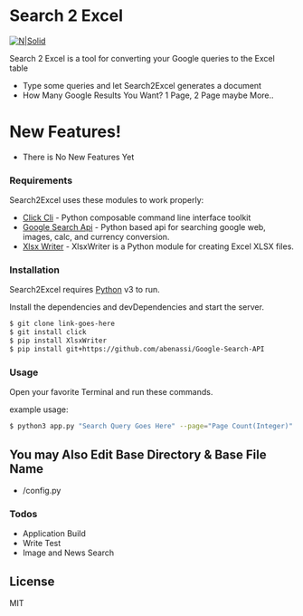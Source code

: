 # Search 2 Excel

[![N|Solid](https://www.python.org/static/img/python-logo.png)](https://www.python.org/)


Search 2 Excel is a tool for converting your Google queries to the Excel table

  - Type some queries and let Search2Excel generates a document
  - How Many Google Results You Want? 1 Page, 2 Page maybe More..

# New Features!
 - There is No New Features Yet



### Requirements

Search2Excel uses these modules to work properly:

* [Click Cli](https://github.com/pallets/click) - Python composable command line interface toolkit
* [Google Search Api](https://github.com/abenassi/Google-Search-API) - Python based api for searching google web, images, calc, and currency conversion.
* [Xlsx Writer](https://xlsxwriter.readthedocs.io/) - XlsxWriter is a Python module for creating Excel XLSX files.


### Installation

Search2Excel requires [Python](https://www.python.org/) v3 to run.

Install the dependencies and devDependencies and start the server.

```sh
$ git clone link-goes-here
$ git install click
$ pip install XlsxWriter
$ pip install git+https://github.com/abenassi/Google-Search-API
```


### Usage

Open your favorite Terminal and run these commands.

example usage:
```sh
$ python3 app.py "Search Query Goes Here" --page="Page Count(Integer)"
```

You may Also Edit Base Directory & Base File Name
-
- /config.py


### Todos

 - Application Build
 - Write Test
 - Image and News Search

License
----

MIT
